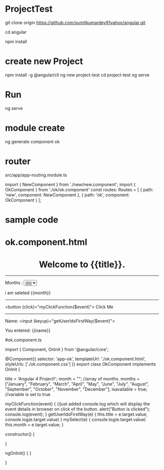 # ProjectTest

 git clone origin https://github.com/sumitkumardey91yahoo/angular.git

 cd angular

 npm install

 # create new Project
 npm install -g @angular/cli
 ng new project-test
 cd project-test
 ng serve
# Run
ng serve

# module create
ng generate component ok

# router
src/app/app-routing.module.ts

import { NewComponent } from './new/new.component';
import { OkComponent } from './ok/ok.component'
const routes: Routes = [
      {
          path: 'new',
          component: NewComponent
      },
      {
         path: 'ok',
         component: OkComponent
       }
];


# sample code

   # ok.component.html

<div style = "text-align:center">
   <h1>
      Welcome to {{title}}.
   </h1>
</div>
<hr>
<div> Months :
   <select (change)="mySelect($event)">
      <option *ngFor = "let i of months" [value]="i" >{{i}}</option>
   </select>
   <p>i am seleted {{month}} </p>
</div>
<hr>

<button (click)="myClickFunction($event)">
   Click Me
</button>
<hr>


Name: <input (keyup)="getUserIdsFirstWay($event)">
<p>You entered: {{name}}</p>



#ok.component.ts


import { Component, OnInit } from '@angular/core';

@Component({
  selector: 'app-ok',
  templateUrl: './ok.component.html',
  styleUrls: ['./ok.component.css']
})
export class OkComponent implements OnInit {

  title = 'Angular 4 Project!';
  month = "";
  //array of months.
  months = ["January", "February", "March", "April",
           "May", "June", "July", "August", "September",
           "October", "November", "December"];
  isavailable = true;   //variable is set to true

  myClickFunction(event) {
    //just added console.log which will display the event details in browser on click of the button.
    alert("Button is clicked");
    console.log(event);
 }
 getUserIdsFirstWay(e) {
   this.title = e.target.value;
   console.log(e.target.value)
 }
 mySelect(e) {
   console.log(e.target.value)
   this.month = e.target.value;
 }

  constructor() {

  }

  ngOnInit() {
  }

}
